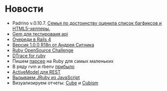 # Новости

* Padrino v.0.10.7. [Семья по достоинству оценила список багфиксов и HTML5-хелперы.][1]
* [Gem для тестироваия api](https://github.com/fredwu/api_taster)
* [Очереди в Rails 4](http://reefpoints.dockyard.com/ruby/2012/06/25/rails-4-sneak-peek-queueing.html)
* [Версия 1.0.0 R18n от Андрея Ситника](https://twitter.com/andrey_sitnik/status/216855825334018049)
* [Ruby OpenSource Challenge](http://rubyosc.com/)
* [DTrace for ruby](http://tenderlovemaking.com/2011/12/05/profiling-rails-startup-with-dtrace.html)
* Пишем [парсер](http://hunterpowers.com/data-scraping-and-more-with-ruby-nokogiri-sinatra-and-heroku/) на Ruby для самых маленьких
* В ряду rvm и rbenv [прибыло](https://github.com/hmans/rbfu)
* [ActiveModel для REST](https://github.com/Exvo/amfetamine)
* [Вызываем JRuby из JavaScript](http://elevat.eu/blog/2012/06/calling-jruby-blocks-from-client-side-javascript-with-jwt/)
* Визуализируем отчеты: [Cube](http://square.github.com/cube/) и [Cubism](https://github.com/square/cubism/)

[1]: http://www.padrinorb.com/blog/padrino-0-10-7-reloader-jruby-helpers-and-other-bug-fixes
